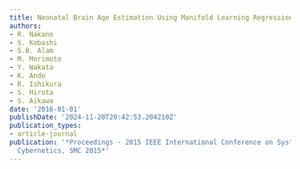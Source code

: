 ```yaml
---
title: Neonatal Brain Age Estimation Using Manifold Learning Regression Analysis
authors:
- R. Nakano
- S. Kobashi
- S.B. Alam
- M. Morimoto
- Y. Wakata
- K. Ando
- R. Ishikura
- S. Hirota
- S. Aikawa
date: '2016-01-01'
publishDate: '2024-11-20T20:42:53.204210Z'
publication_types:
- article-journal
publication: '*Proceedings - 2015 IEEE International Conference on Systems, Man, and
  Cybernetics, SMC 2015*'
---
```

